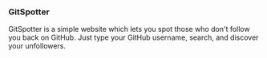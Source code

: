 ### GitSpotter

GitSpotter is a simple website which lets you spot those who don't follow you back on GitHub. Just type your GitHub username, search, and discover your unfollowers.



